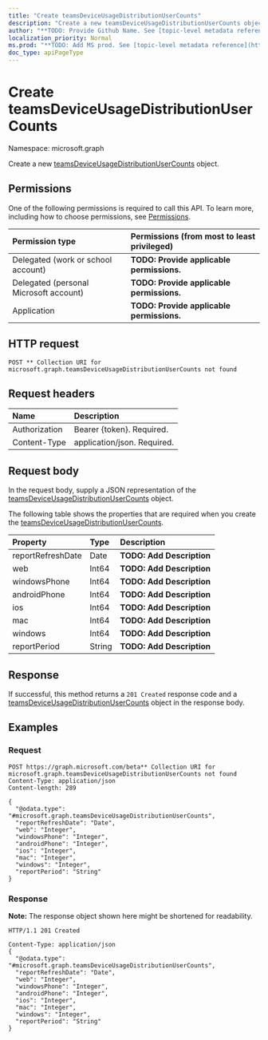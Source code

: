 ```yaml
---
title: "Create teamsDeviceUsageDistributionUserCounts"
description: "Create a new teamsDeviceUsageDistributionUserCounts object."
author: "**TODO: Provide Github Name. See [topic-level metadata reference](https://msgo.azurewebsites.net/add/document/guidelines/metadata.html#topic-level-metadata)**"
localization_priority: Normal
ms.prod: "**TODO: Add MS prod. See [topic-level metadata reference](https://msgo.azurewebsites.net/add/document/guidelines/metadata.html#topic-level-metadata)**"
doc_type: apiPageType
---
```


# Create teamsDeviceUsageDistributionUserCounts
Namespace: microsoft.graph

Create a new [teamsDeviceUsageDistributionUserCounts](../resources/teamsdeviceusagedistributionusercounts.md) object.

## Permissions
One of the following permissions is required to call this API. To learn more, including how to choose permissions, see [Permissions](/graph/permissions-reference).

|Permission type|Permissions (from most to least privileged)|
|:---|:---|
|Delegated (work or school account)|**TODO: Provide applicable permissions.**|
|Delegated (personal Microsoft account)|**TODO: Provide applicable permissions.**|
|Application|**TODO: Provide applicable permissions.**|

## HTTP request

<!-- {
  "blockType": "ignored"
}
-->
``` http
POST ** Collection URI for microsoft.graph.teamsDeviceUsageDistributionUserCounts not found
```

## Request headers
|Name|Description|
|:---|:---|
|Authorization|Bearer {token}. Required.|
|Content-Type|application/json. Required.|

## Request body
In the request body, supply a JSON representation of the [teamsDeviceUsageDistributionUserCounts](../resources/teamsdeviceusagedistributionusercounts.md) object.

The following table shows the properties that are required when you create the [teamsDeviceUsageDistributionUserCounts](../resources/teamsdeviceusagedistributionusercounts.md).

|Property|Type|Description|
|:---|:---|:---|
|reportRefreshDate|Date|**TODO: Add Description**|
|web|Int64|**TODO: Add Description**|
|windowsPhone|Int64|**TODO: Add Description**|
|androidPhone|Int64|**TODO: Add Description**|
|ios|Int64|**TODO: Add Description**|
|mac|Int64|**TODO: Add Description**|
|windows|Int64|**TODO: Add Description**|
|reportPeriod|String|**TODO: Add Description**|



## Response

If successful, this method returns a `201 Created` response code and a [teamsDeviceUsageDistributionUserCounts](../resources/teamsdeviceusagedistributionusercounts.md) object in the response body.

## Examples

### Request
<!-- {
  "blockType": "request",
  "name": "create_teamsdeviceusagedistributionusercounts_from_"
}
-->
``` http
POST https://graph.microsoft.com/beta** Collection URI for microsoft.graph.teamsDeviceUsageDistributionUserCounts not found
Content-Type: application/json
Content-length: 289

{
  "@odata.type": "#microsoft.graph.teamsDeviceUsageDistributionUserCounts",
  "reportRefreshDate": "Date",
  "web": "Integer",
  "windowsPhone": "Integer",
  "androidPhone": "Integer",
  "ios": "Integer",
  "mac": "Integer",
  "windows": "Integer",
  "reportPeriod": "String"
}
```


### Response
**Note:** The response object shown here might be shortened for readability.
<!-- {
  "blockType": "response",
  "truncated": true,
  "@odata.type": "microsoft.graph.teamsDeviceUsageDistributionUserCounts"
}
-->
``` http
HTTP/1.1 201 Created

Content-Type: application/json
{
  "@odata.type": "#microsoft.graph.teamsDeviceUsageDistributionUserCounts",
  "reportRefreshDate": "Date",
  "web": "Integer",
  "windowsPhone": "Integer",
  "androidPhone": "Integer",
  "ios": "Integer",
  "mac": "Integer",
  "windows": "Integer",
  "reportPeriod": "String"
}
```

